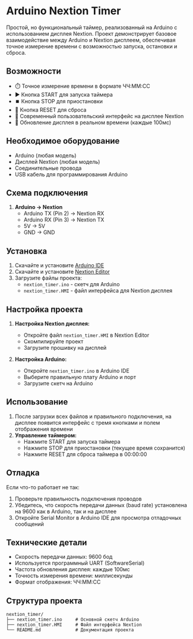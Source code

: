 # Arduino Nextion Timer

Простой, но функциональный таймер, реализованный на Arduino с использованием дисплея Nextion. Проект демонстрирует базовое взаимодействие между Arduino и Nextion дисплеем, обеспечивая точное измерение времени с возможностью запуска, остановки и сброса.

## Возможности

- ⏱️ Точное измерение времени в формате ЧЧ:ММ:СС
- ▶️ Кнопка START для запуска таймера
- ⏹️ Кнопка STOP для приостановки
- 🔄 Кнопка RESET для сброса
- 📱 Современный пользовательский интерфейс на дисплее Nextion
- 🔄 Обновление дисплея в реальном времени (каждые 100мс)

## Необходимое оборудование

- Arduino (любая модель)
- Дисплей Nextion (любая модель)
- Соединительные провода
- USB кабель для программирования Arduino

## Схема подключения

1. **Arduino → Nextion**
   - Arduino TX (Pin 2) → Nextion RX
   - Arduino RX (Pin 3) → Nextion TX
   - 5V → 5V
   - GND → GND

## Установка

1. Скачайте и установите [Arduino IDE](https://www.arduino.cc/en/software)
2. Скачайте и установите [Nextion Editor](https://nextion.tech/nextion-editor/)
3. Загрузите файлы проекта:
   - `nextion_timer.ino` - скетч для Arduino
   - `nextion_timer.HMI` - файл интерфейса для Nextion дисплея

## Настройка проекта

1. **Настройка Nextion дисплея:**
   - Откройте файл `nextion_timer.HMI` в Nextion Editor
   - Скомпилируйте проект
   - Загрузите прошивку на дисплей

2. **Настройка Arduino:**
   - Откройте `nextion_timer.ino` в Arduino IDE
   - Выберите правильную плату Arduino и порт
   - Загрузите скетч на Arduino

## Использование

1. После загрузки всех файлов и правильного подключения, на дисплее появится интерфейс с тремя кнопками и полем отображения времени
2. **Управление таймером:**
   - Нажмите START для запуска таймера
   - Нажмите STOP для приостановки (текущее время сохранится)
   - Нажмите RESET для сброса таймера в 00:00:00

## Отладка

Если что-то работает не так:
1. Проверьте правильность подключения проводов
2. Убедитесь, что скорость передачи данных (baud rate) установлена на 9600 как в Arduino, так и на дисплее
3. Откройте Serial Monitor в Arduino IDE для просмотра отладочных сообщений

## Технические детали

- Скорость передачи данных: 9600 бод
- Используется программный UART (SoftwareSerial)
- Частота обновления дисплея: каждые 100мс
- Точность измерения времени: миллисекунды
- Формат отображения: ЧЧ:ММ:СС

## Структура проекта

```
nextion_timer/
├── nextion_timer.ino     # Основной скетч Arduino
├── nextion_timer.HMI     # Файл интерфейса Nextion
└── README.md             # Документация проекта
```
